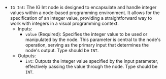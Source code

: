 - `IG Int`: The IG Int node is designed to encapsulate and handle integer values within a node-based programming environment. It allows for the specification of an integer value, providing a straightforward way to work with integers in a visual programming context.
    - Inputs:
        - `value` (Required): Specifies the integer value to be used or manipulated by the node. This parameter is central to the node's operation, serving as the primary input that determines the node's output. Type should be `INT`.
    - Outputs:
        - `int`: Outputs the integer value specified by the input parameter, effectively passing the value through the node. Type should be `INT`.
